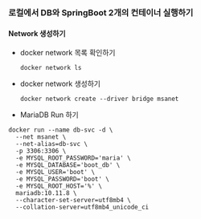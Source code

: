 ### 로컬에서 DB와 SpringBoot 2개의 컨테이너 실행하기
#### Network 생성하기
* docker network 목록 확인하기
    ```
    docker network ls    
    ```
* docker network 생성하기
    ```
    docker network create --driver bridge msanet  
    ```
* MariaDB Run 하기
``` 
docker run --name db-svc -d \
  --net msanet \
  --net-alias=db-svc \
  -p 3306:3306 \
  -e MYSQL_ROOT_PASSWORD='maria' \
  -e MYSQL_DATABASE='boot_db' \
  -e MYSQL_USER='boot' \
  -e MYSQL_PASSWORD='boot' \
  -e MYSQL_ROOT_HOST='%' \
  mariadb:10.11.8 \
  --character-set-server=utf8mb4 \
  --collation-server=utf8mb4_unicode_ci
 ```
